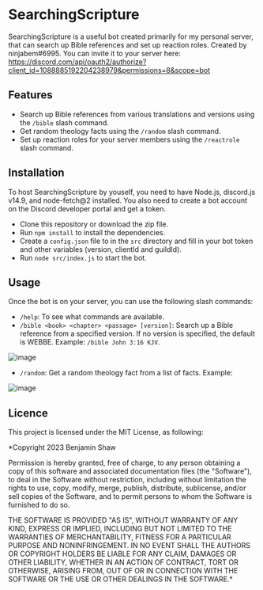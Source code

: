 # SearchingScripture

SearchingScripture is a useful bot created primarily for my personal server, that can search up Bible references and set up reaction roles. Created by ninjabem#6995.
You can invite it to your server here: https://discord.com/api/oauth2/authorize?client_id=1088885192204238979&permissions=8&scope=bot

## Features

- Search up Bible references from various translations and versions using the `/bible` slash command.
- Get random theology facts using the `/random` slash command.
- Set up reaction roles for your server members using the `/reactrole` slash command.

## Installation

To host SearchingScripture by youself, you need to have Node.js, discord.js v14.9, and node-fetch@2 installed. You also need to create a bot account on the Discord developer portal and get a token.

- Clone this repository or download the zip file.
- Run `npm install` to install the dependencies.
- Create a `config.json` file to in the `src` directory and fill in your bot token and other variables (version, clientId and guildId).
- Run `node src/index.js` to start the bot.

## Usage

Once the bot is on your server, you can use the following slash commands:

- `/help`: To see what commands are available.
- `/bible <book> <chapter> <passage> [version]`: Search up a Bible reference from a specified version. If no version is specified, the default is WEBBE. Example: `/bible John 3:16 KJV`.

![image](https://user-images.githubusercontent.com/78265132/230687605-1f56eac2-2259-4725-8690-ce90e0cc1386.png)

- `/random`: Get a random theology fact from a list of facts. Example:

![image](https://user-images.githubusercontent.com/78265132/230688190-740de17f-b248-4cfe-9ec2-f9ff22c56dfa.png)

## Licence
This project is licensed under the MIT License, as following:

*Copyright 2023 Benjamin Shaw

Permission is hereby granted, free of charge, to any person obtaining a copy of this
software and associated documentation files (the "Software"), to deal in the Software
without restriction, including without limitation the rights to use, copy, modify,
merge, publish, distribute, sublicense, and/or sell copies of the Software, and to
permit persons to whom the Software is furnished to do so.

THE SOFTWARE IS PROVIDED "AS IS", WITHOUT WARRANTY OF ANY KIND, EXPRESS OR IMPLIED,
INCLUDING BUT NOT LIMITED TO THE WARRANTIES OF MERCHANTABILITY, FITNESS FOR A
PARTICULAR PURPOSE AND NONINFRINGEMENT. IN NO EVENT SHALL THE AUTHORS OR COPYRIGHT
HOLDERS BE LIABLE FOR ANY CLAIM, DAMAGES OR OTHER LIABILITY, WHETHER IN AN ACTION
OF CONTRACT, TORT OR OTHERWISE, ARISING FROM, OUT OF OR IN CONNECTION WITH THE
SOFTWARE OR THE USE OR OTHER DEALINGS IN THE SOFTWARE.*
